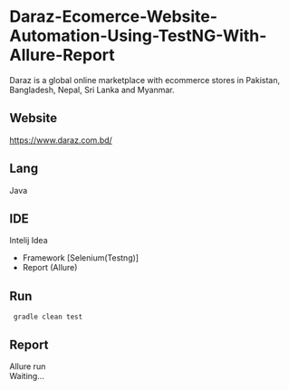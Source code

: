 # Daraz-Ecomerce-Website-Automation-Using-TestNG-With-Allure-Report
Daraz is a global online marketplace with ecommerce stores in Pakistan, Bangladesh, Nepal, Sri Lanka and Myanmar.
## Website
https://www.daraz.com.bd/
## Lang
Java
## IDE 
Intelij Idea
- Framework [Selenium(Testng)]
- Report (Allure)

## Run
````
 gradle clean test 

````
## Report
Allure run <br>
Waiting...
